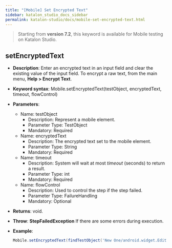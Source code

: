 ```yaml
---
title: "[Mobile] Set Encrypted Text"
sidebar: katalon_studio_docs_sidebar
permalink: katalon-studio/docs/mobile-set-encrypted-text.html
---
```

> Starting from **version 7.2**, this keyword is available for Mobile testing on Katalon Studio.

## setEncryptedText

* **Description**: Enter an encrypted text in an input field and clear the existing value of the input field. To encrypt a raw text, from the main menu, **Help > Encrypt Text**.
* **Keyword syntax**: Mobile.setEncryptedText(testObject, encryptedText, timeout, flowControl)
* **Parameters**:
  * Name: testObject
    * Description: Represent a mobile element.
    * Parameter Type: TestObject
    * Mandatory: Required
  * Name: encryptedText
    * Description: The encrypted text set to the mobile element.
    * Parameter Type: String
    * Mandatory: Required
  * Name: timeout
    * Description: System will wait at most _timeout_ (seconds) to return a result.
    * Parameter Type: int
    * Mandatory: Required
  * Name: flowControl
    * Description: Used to control the step if the step failed.
    * Parameter Type: FailureHandling
    * Mandatory: Optional
* **Returns**: void.
* **Throw**: **StepFailedException** If there are some errors during execution.
* **Example**:

    ``` groovy
    Mobile.setEncryptedText(findTestObject('New One/android.widget.EditText0 (1)'), 'IEW1vyGbESL6h22Ztkgy5Q==', 0)
    ```
